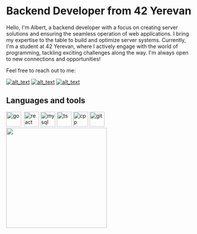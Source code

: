 # Backend Developer from 42 Yerevan

Hello, I'm Albert, a backend developer with a focus on creating server solutions and ensuring the seamless operation of web applications. I bring my expertise to the table to build and optimize server systems.
Currently, I'm a student at 42 Yerevan, where I actively engage with the world of programming, tackling exciting challenges along the way. I'm always open to new connections and opportunities!

Feel free to reach out to me:

[<img alt="alt_text" src="https://img.shields.io/badge/Telegram-2CA5E0?style=for-the-badge&logo=telegram&logoColor=white" />](https://t.me/almeliky)
[<img alt="alt_text" src="https://img.shields.io/badge/LinkedIn-blue?style=for-the-badge&logo=linkedin&logoColor=white" />](https://www.linkedin.com/in/albert-melikyan-a18538298/)
[<img alt="alt_text" src="https://img.shields.io/badge/YouTube-red?style=for-the-badge&logo=youtube&logoColor=white" />](https://www.youtube.com/@user-pf7gc1cv5d)

## Languages and tools
<div align="left">
  <img src="https://cdn.jsdelivr.net/gh/devicons/devicon/icons/go/go-original-wordmark.svg" title="go" height="40" width="40" />&nbsp
  <img src="https://cdn.jsdelivr.net/gh/devicons/devicon/icons/react/react-original.svg" title="react" height="40" width="40" />
  <img src="https://cdn.jsdelivr.net/gh/devicons/devicon/icons/mysql/mysql-original.svg" title="mysql" height="40" width="40" />
  <img src="https://cdn.jsdelivr.net/gh/devicons/devicon/icons/typescript/typescript-original.svg" title="ts" height="40" width="40" />
  <img src="https://cdn.jsdelivr.net/gh/devicons/devicon/icons/cplusplus/cplusplus-original.svg" title="cpp" height="40" width="40" />
  <img src="https://cdn.jsdelivr.net/gh/devicons/devicon/icons/git/git-original.svg" title="git" height="40" width="40" />
</div>

<img src="https://www.codewars.com/users/mynamedust/badges/small" width="270">

